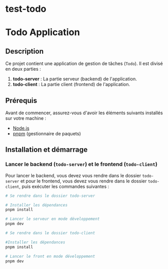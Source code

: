 # test-todo
# Todo Application

## Description
Ce projet contient une application de gestion de tâches (`Todo`). Il est divisé en deux parties : 
1. **todo-server** : La partie serveur (backend) de l'application.
2. **todo-client** : La partie client (frontend) de l'application.

## Prérequis
Avant de commencer, assurez-vous d'avoir les éléments suivants installés sur votre machine :
- [Node.js](https://nodejs.org/)
- [pnpm](https://pnpm.io/) (gestionnaire de paquets)
  
## Installation et démarrage

### Lancer le backend (`todo-server`) et le frontend (`todo-client`)
Pour lancer le backend, vous devez vous rendre dans le dossier `todo-server` et pour le frontend, vous devez vous rendre dans le dossier `todo-client`, puis exécuter les commandes suivantes :

```bash
# Se rendre dans le dossier todo-server

# Installer les dépendances
pnpm install

# Lancer le serveur en mode développement
pnpm dev

# Se rendre dans le dossier todo-client

#Installer les dépendances
pnpm install

# Lancer le front en mode développement
pnpm dev

